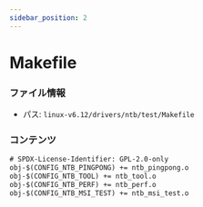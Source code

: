 ```yaml
---
sidebar_position: 2
---
```

# Makefile

### ファイル情報

- パス: `linux-v6.12/drivers/ntb/test/Makefile`

### コンテンツ

```txt
# SPDX-License-Identifier: GPL-2.0-only
obj-$(CONFIG_NTB_PINGPONG) += ntb_pingpong.o
obj-$(CONFIG_NTB_TOOL) += ntb_tool.o
obj-$(CONFIG_NTB_PERF) += ntb_perf.o
obj-$(CONFIG_NTB_MSI_TEST) += ntb_msi_test.o

```
